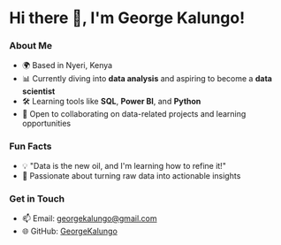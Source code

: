 # Hi there 👋, I'm George Kalungo!

### About Me
- 🌍 Based in Nyeri, Kenya  
- 📊 Currently diving into **data analysis** and aspiring to become a **data scientist**  
- 🛠️ Learning tools like **SQL**, **Power BI**, and **Python**  
- 🤝 Open to collaborating on data-related projects and learning opportunities  

### Fun Facts
- 💡 "Data is the new oil, and I'm learning how to refine it!"  
- 🎯 Passionate about turning raw data into actionable insights  

### Get in Touch
- 📫 Email: georgekalungo@gmail.com  
- 🌐 GitHub: [GeorgeKalungo](https://github.com/GeorgeKalungo)
